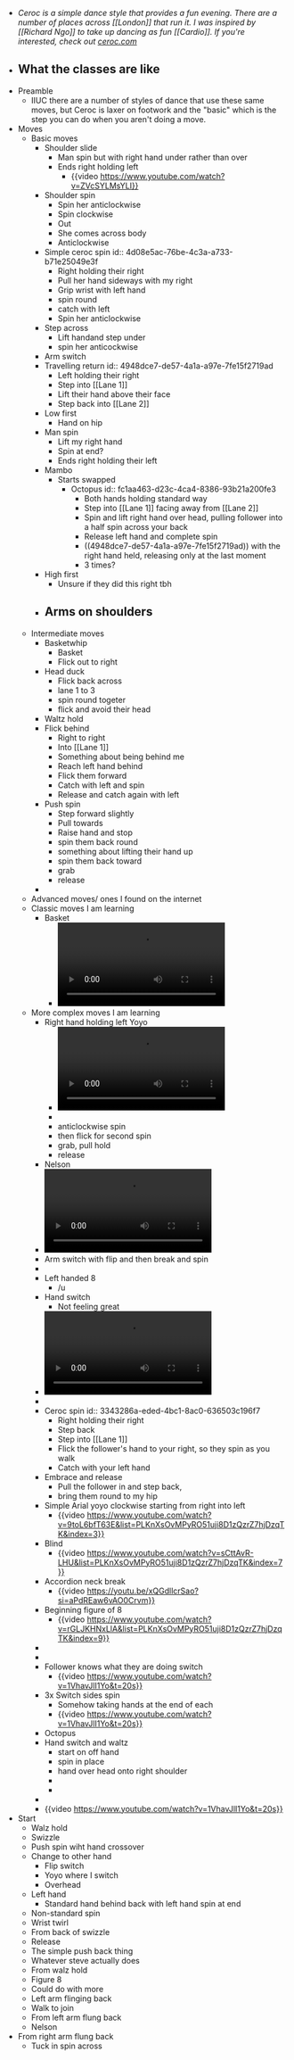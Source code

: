 - _Ceroc is a simple dance style that provides a fun evening. There are a number of places across [[London]] that run it. I was inspired by [[Richard Ngo]] to take up dancing as fun [[Cardio]]. If you're interested, check out [ceroc.com](https://www.ceroc.com/)_
- ## What the classes are like
- Preamble
  - IIUC there are a number of styles of dance that use these same moves, but Ceroc is laxer on footwork and the "basic" which is the step you can do when you aren't doing a move.
- Moves
  - Basic moves
    - Shoulder slide
      - Man spin but with right hand under rather than over
      - Ends right holding left
        - {{video https://www.youtube.com/watch?v=ZVcSYLMsYLI}}
    - Shoulder spin
      - Spin her anticlockwise
      - Spin clockwise
      - Out
      - She comes across body
      - Anticlockwise
    - Simple ceroc spin
      id:: 4d08e5ac-76be-4c3a-a733-b71e25049e3f
      - Right holding their right
      - Pull her hand sideways with my right
      - Grip wrist with left hand
      - spin round
      - catch with left
      - Spin her anticlockwise
    - Step across
      - Lift handand step under
      - spin her anticockwise
    - Arm switch
    - Travelling return
      id:: 4948dce7-de57-4a1a-a97e-7fe15f2719ad
      - Left holding their right
      - Step into [[Lane 1]]
      - Lift their hand above their face
      - Step back into [[Lane 2]]
    - Low first
      - Hand on hip
    - Man spin
      - Lift my right hand
      - Spin at end?
      - Ends right holding their left
    - Mambo
      - Starts swapped
        - Octopus
          id:: fc1aa463-d23c-4ca4-8386-93b21a200fe3
          - Both hands holding standard way
          - Step into [[Lane 1]] facing away from [[Lane 2]]
          - Spin and lift right hand over head, pulling follower into a half spin across your back
          - Release left hand and complete spin
          - ((4948dce7-de57-4a1a-a97e-7fe15f2719ad)) with the right hand held, releasing only at the last moment
          - 3 times?
    - High first
      - Unsure if they did this right tbh
    - ## Arms on shoulders
  - Intermediate moves
    - Basketwhip
      - Basket
      - Flick out to right
    - Head duck
      - Flick back across
      - lane 1 to 3
      - spin round togeter
      - flick and avoid their head
    - Waltz hold
    - Flick behind
      - Right to right
      - Into [[Lane 1]]
      - Something about being behind me
      - Reach left hand behind
      - Flick them forward
      - Catch with left and spin
      - Release and catch again with left
    - Push spin
      - Step forward slightly
      - Pull towards
      - Raise hand and stop
      - spin them back round
      - something about lifting their hand up
      - spin them back toward
      - grab
      - release
    -
  - Advanced moves/ ones I found on the internet
  - Classic moves I am learning
    - Basket
      - ![306b61e9-6227-463b-ad84-1046ea2a2764.MP4](../assets/306b61e9-6227-463b-ad84-1046ea2a2764_1699290043974_0.MP4)
  - More complex moves I am learning
    - Right hand holding left Yoyo
      - ![IMG_7571.MOV](../assets/IMG_7571_1699290494003_0.MOV)
      -
      - anticlockwise spin
      - then flick for second spin
      - grab, pull hold
      - release
    - Nelson
    - ![498c4767-f9e0-4a71-bd63-2d60248216cb.MP4](../assets/498c4767-f9e0-4a71-bd63-2d60248216cb_1699290051237_0.MP4)
    - Arm switch with flip and then break and spin
    -
    - Left handed 8
      - /u
    - Hand switch
      - Not feeling great
    - ![IMG_7536.MOV](../assets/IMG_7536_1699290657992_0.MOV)
    -
    - Ceroc spin
      id:: 3343286a-eded-4bc1-8ac0-636503c196f7
      - Right holding their right
      - Step back
      - Step into [[Lane 1]]
      - Flick the follower's hand to your right, so they spin as you walk
      - Catch with your left hand
    - Embrace and release
      - Pull the follower in and step back,
      - bring them round to my hip
    - Simple Arial yoyo clockwise starting from right into left
      - {{video https://www.youtube.com/watch?v=9toL6bfT63E&list=PLKnXsOvMPyRO51uji8D1zQzrZ7hjDzqTK&index=3}}
    - Blind
      - {{video https://www.youtube.com/watch?v=sCttAvR-LHU&list=PLKnXsOvMPyRO51uji8D1zQzrZ7hjDzqTK&index=7}}
    - Accordion neck break
      - {{video https://youtu.be/xQGdllcrSao?si=aPdREaw6vAO0Crvm}}
    - Beginning figure of 8
      - {{video https://www.youtube.com/watch?v=rGLJKHNxLlA&list=PLKnXsOvMPyRO51uji8D1zQzrZ7hjDzqTK&index=9}}
    -
    -
    - Follower knows what they are doing switch
      - {{video https://www.youtube.com/watch?v=1VhavJlI1Yo&t=20s}}
    - 3x Switch sides spin
      - Somehow taking hands at the end of each
      - {{video https://www.youtube.com/watch?v=1VhavJlI1Yo&t=20s}}
    - Octopus
    - Hand switch and waltz
      - start on off hand
      - spin in place
      - hand over head onto right shoulder
      -
      -
    -
    - {{video https://www.youtube.com/watch?v=1VhavJlI1Yo&t=20s}}
- Start
  - Walz hold
  - Swizzle
  - Push spin wiht hand crossover
  - Change to other hand
    - Flip switch
    - Yoyo where I switch
    - Overhead
  - Left hand
    - Standard hand behind back with left hand spin at end
  - Non-standard spin
  - Wrist twirl
  - From back of swizzle
  - Release
  - The simple push back thing
  - Whatever steve actually does
  - From walz hold
  - Figure 8
  - Could do with more
  - Left arm flinging back
  - Walk to join
  - From left arm flung back
  - Nelson
- From right arm flung back
  - Tuck in spin across
